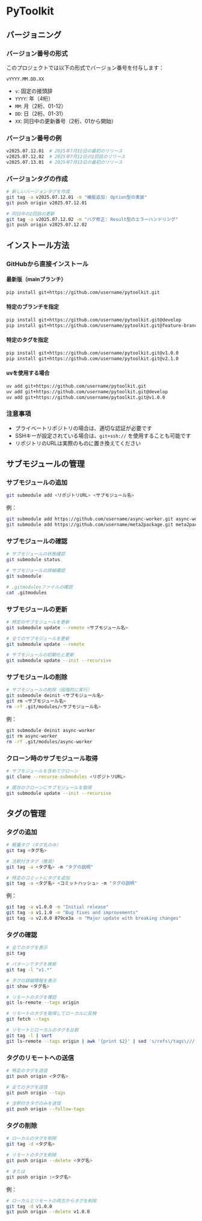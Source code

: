 # PyToolkit

## バージョニング

### バージョン番号の形式

このプロジェクトでは以下の形式でバージョン番号を付与します：

```
vYYYY.MM.DD.XX
```

- `v`: 固定の接頭辞
- `YYYY`: 年（4桁）
- `MM`: 月（2桁、01-12）
- `DD`: 日（2桁、01-31）
- `XX`: 同日中の更新番号（2桁、01から開始）

### バージョン番号の例

```bash
v2025.07.12.01  # 2025年7月12日の最初のリリース
v2025.07.12.02  # 2025年7月12日の2回目のリリース
v2025.07.13.01  # 2025年7月13日の最初のリリース
```

### バージョンタグの作成

```bash
# 新しいバージョンタグを作成
git tag -a v2025.07.12.01 -m "機能追加: Option型の実装"
git push origin v2025.07.12.01

# 同日中の2回目の更新
git tag -a v2025.07.12.02 -m "バグ修正: Result型のエラーハンドリング"
git push origin v2025.07.12.02
```

## インストール方法

### GitHubから直接インストール

#### 最新版（mainブランチ）
```bash
pip install git+https://github.com/username/pytoolkit.git
```

#### 特定のブランチを指定
```bash
pip install git+https://github.com/username/pytoolkit.git@develop
pip install git+https://github.com/username/pytoolkit.git@feature-branch
```

#### 特定のタグを指定
```bash
pip install git+https://github.com/username/pytoolkit.git@v1.0.0
pip install git+https://github.com/username/pytoolkit.git@v2.1.0
```

#### uvを使用する場合
```bash
uv add git+https://github.com/username/pytoolkit.git
uv add git+https://github.com/username/pytoolkit.git@develop
uv add git+https://github.com/username/pytoolkit.git@v1.0.0
```

### 注意事項
- プライベートリポジトリの場合は、適切な認証が必要です
- SSHキーが設定されている場合は、`git+ssh://` を使用することも可能です
- リポジトリのURLは実際のものに置き換えてください

## サブモジュールの管理

### サブモジュールの追加
```bash
git submodule add <リポジトリURL> <サブモジュール名>
```

例：
```bash
git submodule add https://github.com/username/async-worker.git async-worker
git submodule add https://github.com/username/meta2package.git meta2package
```

### サブモジュールの確認
```bash
# サブモジュールの状態確認
git submodule status

# サブモジュールの詳細確認
git submodule

# .gitmodulesファイルの確認
cat .gitmodules
```

### サブモジュールの更新
```bash
# 特定のサブモジュールを更新
git submodule update --remote <サブモジュール名>

# 全てのサブモジュールを更新
git submodule update --remote

# サブモジュールの初期化と更新
git submodule update --init --recursive
```

### サブモジュールの削除
```bash
# サブモジュールの削除（段階的に実行）
git submodule deinit <サブモジュール名>
git rm <サブモジュール名>
rm -rf .git/modules/<サブモジュール名>
```

例：
```bash
git submodule deinit async-worker
git rm async-worker
rm -rf .git/modules/async-worker
```

### クローン時のサブモジュール取得
```bash
# サブモジュールを含めてクローン
git clone --recurse-submodules <リポジトリURL>

# 既存のクローンにサブモジュールを取得
git submodule update --init --recursive
```

## タグの管理

### タグの追加
```bash
# 軽量タグ（タグ名のみ）
git tag <タグ名>

# 注釈付きタグ（推奨）
git tag -a <タグ名> -m "タグの説明"

# 特定のコミットにタグを追加
git tag -a <タグ名> <コミットハッシュ> -m "タグの説明"
```

例：
```bash
git tag -a v1.0.0 -m "Initial release"
git tag -a v1.1.0 -m "Bug fixes and improvements"
git tag -a v2.0.0 879ce3a -m "Major update with breaking changes"
```

### タグの確認
```bash
# 全てのタグを表示
git tag

# パターンでタグを検索
git tag -l "v1.*"

# タグの詳細情報を表示
git show <タグ名>

# リモートのタグを確認
git ls-remote --tags origin

# リモートのタグを取得してローカルに反映
git fetch --tags

# リモートとローカルのタグを比較
git tag -l | sort
git ls-remote --tags origin | awk '{print $2}' | sed 's/refs\/tags\///' | sort
```

### タグのリモートへの送信
```bash
# 特定のタグを送信
git push origin <タグ名>

# 全てのタグを送信
git push origin --tags

# 注釈付きタグのみを送信
git push origin --follow-tags
```

### タグの削除
```bash
# ローカルのタグを削除
git tag -d <タグ名>

# リモートのタグを削除
git push origin --delete <タグ名>

# または
git push origin :<タグ名>
```

例：
```bash
# ローカルとリモートの両方からタグを削除
git tag -d v1.0.0
git push origin --delete v1.0.0
```